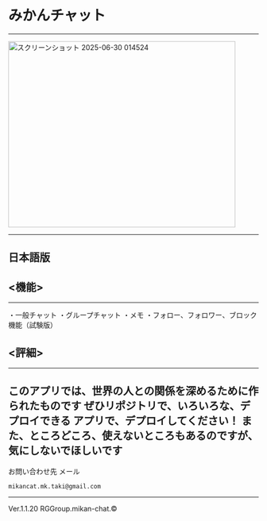 # みかんチャット
-----------------
<img width="457" height="375" alt="スクリーンショット 2025-06-30 014524" src="https://github.com/user-attachments/assets/720c9529-e4a4-4680-8d7d-a5ee753992c1" />

-----------
日本語版
------
## <機能>
-------
・一般チャット
・グループチャット
・メモ
・フォロー、フォロワー、ブロック機能（試験版）
## <評細>
-------------------------
このアプリでは、世界の人との関係を深めるために作られたものです
ぜひリポジトリで、いろいろな、デプロイできる
アプリで、デプロイしてください！
また、ところどころ、使えないところもあるのですが、
気にしないでほしいです
--------------------------------
お問い合わせ先
メール
```
mikancat.mk.taki@gmail.com
```
---------------------
Ver.1.1.20
RGGroup.mikan-chat.©
